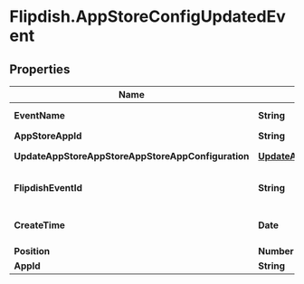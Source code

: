 # Flipdish.AppStoreConfigUpdatedEvent

## Properties
Name | Type | Description | Notes
------------ | ------------- | ------------- | -------------
**EventName** | **String** | The event name | [optional] 
**AppStoreAppId** | **String** | App Store Id | [optional] 
**UpdateAppStoreAppStoreAppStoreAppConfiguration** | [**UpdateAppStoreAppConfigurationWebhookDTO**](UpdateAppStoreAppConfigurationWebhookDTO.md) | App Configuration | [optional] 
**FlipdishEventId** | **String** | The identitfier of the event | [optional] 
**CreateTime** | **Date** | The time of creation of the event | [optional] 
**Position** | **Number** | Position | [optional] 
**AppId** | **String** | App id | [optional] 


